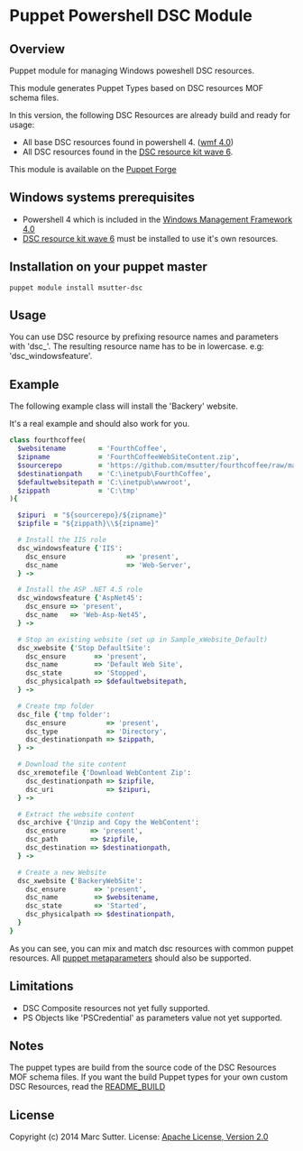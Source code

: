 Puppet Powershell DSC Module
============================

## Overview
Puppet module for managing Windows poweshell DSC resources.

This module generates Puppet Types based on DSC resources MOF schema files.

In this version, the following DSC Resources are already build and ready for usage:
- All base DSC resources found in powershell 4. ([wmf 4.0](http://www.microsoft.com/en-us/download/details.aspx?id=40855))
- All DSC resources found in the [DSC resource kit wave 6](http://gallery.technet.microsoft.com/DSC-Resource-Kit-All-c449312d).

This module is available on the [Puppet Forge](https://forge.puppetlabs.com/msutter/dsc)

## Windows systems prerequisites
 - Powershell 4 which is included in the [Windows Management Framework 4.0](http://www.microsoft.com/en-us/download/details.aspx?id=40855)
 - [DSC resource kit wave 6](http://gallery.technet.microsoft.com/DSC-Resource-Kit-All-c449312d) must be installed to use it's own resources.

## Installation on your puppet master
    puppet module install msutter-dsc

## Usage
You can use DSC resource by prefixing resource names and parameters with 'dsc_'.
The resulting resource name has to be in lowercase. e.g: 'dsc_windowsfeature'.

## Example
The following example class will install the 'Backery' website.

It's a real example and should also work for you.

```ruby
class fourthcoffee(
  $websitename        = 'FourthCoffee',
  $zipname            = 'FourthCoffeeWebSiteContent.zip',
  $sourcerepo         = 'https://github.com/msutter/fourthcoffee/raw/master',
  $destinationpath    = 'C:\inetpub\FourthCoffee',
  $defaultwebsitepath = 'C:\inetpub\wwwroot',
  $zippath            = 'C:\tmp'
){

  $zipuri  = "${sourcerepo}/${zipname}"
  $zipfile = "${zippath}\\${zipname}"

  # Install the IIS role
  dsc_windowsfeature {'IIS':
    dsc_ensure               => 'present',
    dsc_name                 => 'Web-Server',
  } ->

  # Install the ASP .NET 4.5 role
  dsc_windowsfeature {'AspNet45':
    dsc_ensure => 'present',
    dsc_name   => 'Web-Asp-Net45',
  } ->

  # Stop an existing website (set up in Sample_xWebsite_Default)
  dsc_xwebsite {'Stop DefaultSite':
    dsc_ensure       => 'present',
    dsc_name         => 'Default Web Site',
    dsc_state        => 'Stopped',
    dsc_physicalpath => $defaultwebsitepath,
  } ->

  # Create tmp folder
  dsc_file {'tmp folder':
    dsc_ensure          => 'present',
    dsc_type            => 'Directory',
    dsc_destinationpath => $zippath,
  } ->

  # Download the site content
  dsc_xremotefile {'Download WebContent Zip':
    dsc_destinationpath => $zipfile,
    dsc_uri             => $zipuri,
  } ->

  # Extract the website content 
  dsc_archive {'Unzip and Copy the WebContent':
    dsc_ensure      => 'present',
    dsc_path        => $zipfile,
    dsc_destination => $destinationpath,
  } ->

  # Create a new Website
  dsc_xwebsite {'BackeryWebSite':
    dsc_ensure       => 'present',
    dsc_name         => $websitename,
    dsc_state        => 'Started',
    dsc_physicalpath => $destinationpath,
  }
}
```

As you can see, you can mix and match dsc resources with common puppet resources.
All [puppet metaparameters](https://docs.puppetlabs.com/references/latest/metaparameter.html) should also be supported.

## Limitations
- DSC Composite resources not yet fully supported.
- PS Objects like 'PSCredential' as parameters value not yet supported.

## Notes
The puppet types are build from the source code of the DSC Resources MOF schema files.
If you want the build Puppet types for your own custom DSC Resources, read the [README_BUILD](https://github.com/msutter/puppet-dsc/blob/master/README_BUILD.md)

## License
Copyright (c) 2014 Marc Sutter.
License: [Apache License, Version 2.0](https://raw.githubusercontent.com/msutter/puppet-dsc/forge/LICENSE)